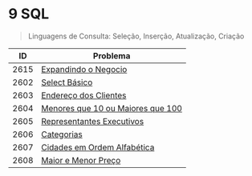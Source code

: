 # 9 SQL

>Linguagens de Consulta: Seleção, Inserção, Atualização, Criação

| ID   | Problema                                                                                    |
| ---- | ------------------------------------------------------------------------------------------- |
| 2615 | [Expandindo o Negocio](https://github.com/JefersonMelo/01-URI/tree/master/09-SQL/URI-2615)  |
| 2602 | [Select Básico](https://github.com/JefersonMelo/01-URI/tree/master/09-SQL/URI-2602)         |
| 2603 | [Endereço dos Clientes](https://github.com/JefersonMelo/01-URI/tree/master/09-SQL/URI-2603) |
|2604|[Menores que 10 ou Maiores que 100](https://github.com/JefersonMelo/01-URI/tree/master/09-SQL/URI-2604)|
|2605|[Representantes Executivos](https://github.com/JefersonMelo/01-URI/tree/master/09-SQL/URI-2605)|
|2606|[Categorias](https://github.com/JefersonMelo/01-URI/tree/master/09-SQL/URI-2606)|
|2607|[Cidades em Ordem Alfabética](https://github.com/JefersonMelo/01-URI/tree/master/09-SQL/URI-2607)|
|2608|[Maior e Menor Preço](https://github.com/JefersonMelo/01-URI/tree/master/09-SQL/URI-2608)|
